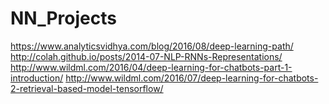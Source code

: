 # NN_Projects
https://www.analyticsvidhya.com/blog/2016/08/deep-learning-path/
http://colah.github.io/posts/2014-07-NLP-RNNs-Representations/
http://www.wildml.com/2016/04/deep-learning-for-chatbots-part-1-introduction/
http://www.wildml.com/2016/07/deep-learning-for-chatbots-2-retrieval-based-model-tensorflow/

